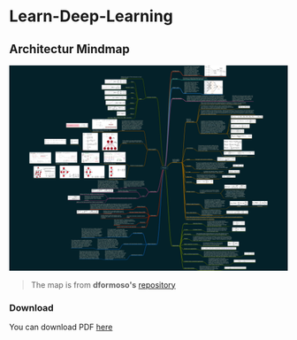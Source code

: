 # Learn-Deep-Learning

## Architectur Mindmap

<img src="images/DeepLearning01.jpg" width="800"/>  


> The map is from **dformoso's** [repository](https://github.com/dformoso/machine-learning-mindmap)  
### Download
You can download PDF [here](https://github.com/dformoso/deeplearning-mindmap/blob/master/Deep%20Learning.pdf)
